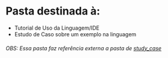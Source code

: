 # Pasta destinada à:
- Tutorial de Uso da Linguagem/IDE
- Estudo de Caso sobre um exemplo na linguagem

###### OBS: Essa pasta faz referência externa a pasta de [study_case](../../study_case/)

